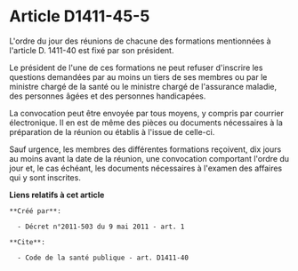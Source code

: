 # Article D1411-45-5

L'ordre du jour des réunions de chacune des formations mentionnées à l'article D. 1411-40 est fixé par son président. 

Le président de l'une de ces formations ne peut refuser d'inscrire les questions demandées par au moins un tiers de ses
membres ou par le ministre chargé de la santé ou le ministre chargé de l'assurance maladie, des personnes âgées et des
personnes handicapées. 

La convocation peut être envoyée par tous moyens, y compris par courrier électronique. Il en est de même des pièces ou
documents nécessaires à la préparation de la réunion ou établis à l'issue de celle-ci. 

Sauf urgence, les membres des différentes formations reçoivent, dix jours au moins avant la date de la réunion, une
convocation comportant l'ordre du jour et, le cas échéant, les documents nécessaires à l'examen des affaires qui y sont
inscrites.

**Liens relatifs à cet article**

	**Créé par**:

	  - Décret n°2011-503 du 9 mai 2011 - art. 1

	**Cite**:

	  - Code de la santé publique - art. D1411-40
